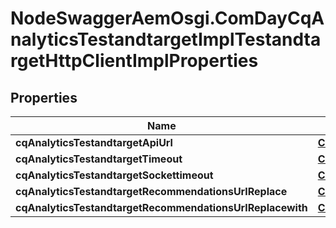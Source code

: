 # NodeSwaggerAemOsgi.ComDayCqAnalyticsTestandtargetImplTestandtargetHttpClientImplProperties

## Properties
Name | Type | Description | Notes
------------ | ------------- | ------------- | -------------
**cqAnalyticsTestandtargetApiUrl** | [**ConfigNodePropertyString**](ConfigNodePropertyString.md) |  | [optional] 
**cqAnalyticsTestandtargetTimeout** | [**ConfigNodePropertyInteger**](ConfigNodePropertyInteger.md) |  | [optional] 
**cqAnalyticsTestandtargetSockettimeout** | [**ConfigNodePropertyInteger**](ConfigNodePropertyInteger.md) |  | [optional] 
**cqAnalyticsTestandtargetRecommendationsUrlReplace** | [**ConfigNodePropertyString**](ConfigNodePropertyString.md) |  | [optional] 
**cqAnalyticsTestandtargetRecommendationsUrlReplacewith** | [**ConfigNodePropertyString**](ConfigNodePropertyString.md) |  | [optional] 


